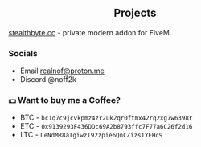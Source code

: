 <p align="center">
	<h2 align="center">Projects</h2>
</p>
<p><a href="https://stealthbyte.cc">stealthbyte.cc</a> - private modern addon for FiveM.</p>

<p>
	<h3>Socials</h3>
	<ul>
		<li>Email <a href="mailto:realnof@proton.me">realnof@proton.me</a></li>
		<li>Discord @noff2k</li>
	</ul>
</p>
<p>
	<h3>💵 Want to buy me a Coffee?</h3>
	<ul>
		<li>BTC - <code>bc1q7c9jcvkpmz4zr2uk2qr0ftmx42rq2xg7w6398r</code></li>
		<li>ETC - <code>0x9139293F436DDc69A2b8793ffc7F77a6C26f2d16</code></li>
		<li>LTC - <code>LeNdMR8aTgiwzT92zpie6QnCZizsTYEHc9</code></li>
	</ul>
</p>
